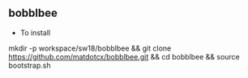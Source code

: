 ## bobblbee

* To install

mkdir -p workspace/sw18/bobblbee && git clone https://github.com/matdotcx/bobblbee.git && cd bobblbee && source bootstrap.sh

